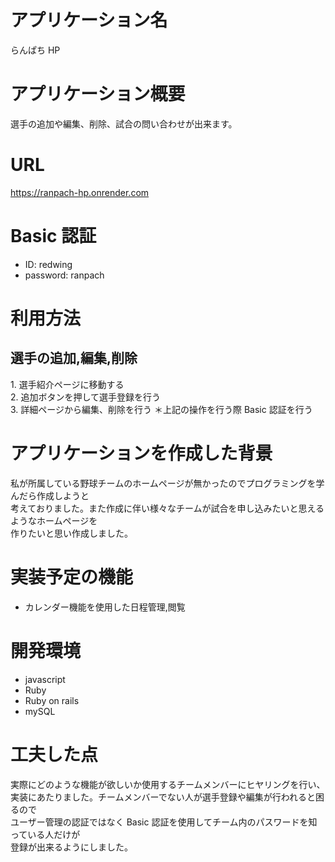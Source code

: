 # アプリケーション名

らんぱち HP

# アプリケーション概要

選手の追加や編集、削除、試合の問い合わせが出来ます。

# URL

https://ranpach-hp.onrender.com

# Basic 認証

- ID: redwing
- password: ranpach

# 利用方法

## 選手の追加,編集,削除

1\. 選手紹介ページに移動する  
2\. 追加ボタンを押して選手登録を行う  
3\. 詳細ページから編集、削除を行う
＊上記の操作を行う際 Basic 認証を行う

# アプリケーションを作成した背景

私が所属している野球チームのホームページが無かったのでプログラミングを学んだら作成しようと  
考えておりました。また作成に伴い様々なチームが試合を申し込みたいと思えるようなホームページを  
作りたいと思い作成しました。

# 実装予定の機能

- カレンダー機能を使用した日程管理,閲覧

# 開発環境

- javascript
- Ruby
- Ruby on rails
- mySQL

# 工夫した点

実際にどのような機能が欲しいか使用するチームメンバーにヒヤリングを行い、  
実装にあたりました。チームメンバーでない人が選手登録や編集が行われると困るので  
ユーザー管理の認証ではなく Basic 認証を使用してチーム内のパスワードを知っている人だけが  
登録が出来るようにしました。
